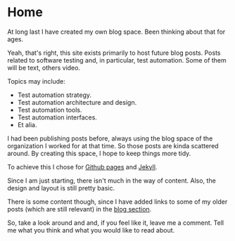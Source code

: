 # Home

At long last I have created my own blog space. Been thinking about that for ages.

Yeah, that's right, this site exists primarily to host future blog posts. Posts related to software testing and, in particular, test automation. Some of them will be text, others video.

Topics may include:

* Test automation strategy.
* Test automation architecture and design.
* Test automation tools.
* Test automation interfaces.
* Et alia.

I had been publishing posts before, always using the blog space of the organization I worked for at that time. So those posts are kinda scattered around. By creating this space, I hope to keep things more tidy.

To achieve this I chose for <a href="https://pages.github.com/" target="_blank">Github pages</a> and <a href="https://jekyllrb.com/" target="_blank">Jekyll</a>.

Since I am just starting, there isn't much in the way of content. Also, the design and layout is still pretty basic.

There is some content though, since I have added links to some of my older posts (which are still relevant) in the <a href="https://michaelhallik.github.io/blog/">blog section</a>.

So, take a look around and and, if you feel like it, leave me a comment. Tell me what you think and what you would like to read about.
